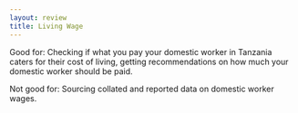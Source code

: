 ```yaml
---
layout: review
title: Living Wage
---
```


Good for: Checking if what you pay your domestic worker in Tanzania caters for their cost of living, getting recommendations on how much your domestic worker should be paid.

Not good for: Sourcing collated and reported data on domestic worker wages.

